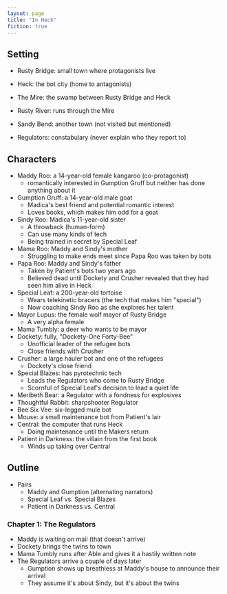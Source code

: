 ```yaml
---
layout: page
title: "In Heck"
fiction: true
---
```


## Setting

- Rusty Bridge: small town where protagonists live
- Heck: the bot city (home to antagonists)
- The Mire: the swamp between Rusty Bridge and Heck
- Rusty River: runs through the Mire
- Sandy Bend: another town (not visited but mentioned)

- Regulators: constabulary (never explain who they report to)

## Characters

- Maddy Roo: a 14-year-old female kangaroo (co-protagonist)
  - romantically interested in Gumption Gruff but neither has done anything about it
- Gumption Gruff: a 14-year-old male goat
  - Madica's best friend and potential romantic interest
  - Loves books, which makes him odd for a goat
- Sindy Roo: Madica's 11-year-old sister
  - A throwback (human-form)
  - Can use many kinds of tech
  - Being trained in secret by Special Leaf
- Mama Roo: Maddy and Sindy's mother
  - Struggling to make ends meet since Papa Roo was taken by bots
- Papa Roo: Maddy and Sindy's father
  - Taken by Patient's bots two years ago
  - Believed dead until Dockety and Crusher revealed that they had seen him alive in Heck
- Special Leaf: a 200-year-old tortoise
  - Wears telekinetic bracers (the tech that makes him "special")
  - Now coaching Sindy Roo as she explores her talent
- Mayor Lupus: the female wolf mayor of Rusty Bridge
  - A very alpha female
- Mama Tumbly: a deer who wants to be mayor
- Dockety: fully, "Dockety-One Forty-Bee"
  - Unofficial leader of the refugee bots
  - Close friends with Crusher
- Crusher: a large hauler bot and one of the refugees
  - Dockety's close friend
- Special Blazes: has pyrotechnic tech
  - Leads the Regulators who come to Rusty Bridge
  - Scornful of Special Leaf's decision to lead a quiet life
- Meribeth Bear: a Regulator with a fondness for explosives
- Thoughtful Rabbit: sharpshooter Regulator
- Bee Six Vee: six-legged mule bot
- Mouse: a small maintenance bot from Patient's lair
- Central: the computer that runs Heck
  - Doing maintenance until the Makers return
- Patient in Darkness: the villain from the first book
  - Winds up taking over Central

## Outline

- Pairs
  - Maddy and Gumption (alternating narrators)
  - Special Leaf vs. Special Blazes
  - Patient in Darkness vs. Central

### Chapter 1: The Regulators

- Maddy is waiting on mail (that doesn't arrive)
- Dockety brings the twins to town
- Mama Tumbly runs after Able and gives it a hastily written note
- The Regulators arrive a couple of days later
  - Gumption shows up breathless at Maddy's house to announce their arrival
  - They assume it's about Sindy, but it's about the twins
